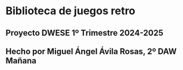 <h1>Biblioteca de juegos retro</h1>
<h2>Proyecto DWESE 1º Trimestre 2024-2025<br><br>Hecho por Miguel Ángel Ávila Rosas, 2º DAW Mañana</h2>

